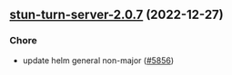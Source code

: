 

## [stun-turn-server-2.0.7](https://github.com/truecharts/charts/compare/stun-turn-server-2.0.6...stun-turn-server-2.0.7) (2022-12-27)

### Chore

- update helm general non-major ([#5856](https://github.com/truecharts/charts/issues/5856))
  
  